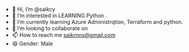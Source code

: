 - 👋 Hi, I’m @saikcy
- 👀 I’m interested in LEARNING Python .
- 🌱 I’m currently learning Azure Administrqtion, Terraform and python.
- 💞️ I’m looking to collaborate on  
- 📫 How to reach me saikrnns@gmail.com 
- 😄 Gender: Male

<!---
saikcy/saikcy is a ✨ special ✨ repository because its `README.md` (this file) appears on your GitHub profile.
You can click the Preview link to take a look at your changes.
--->
